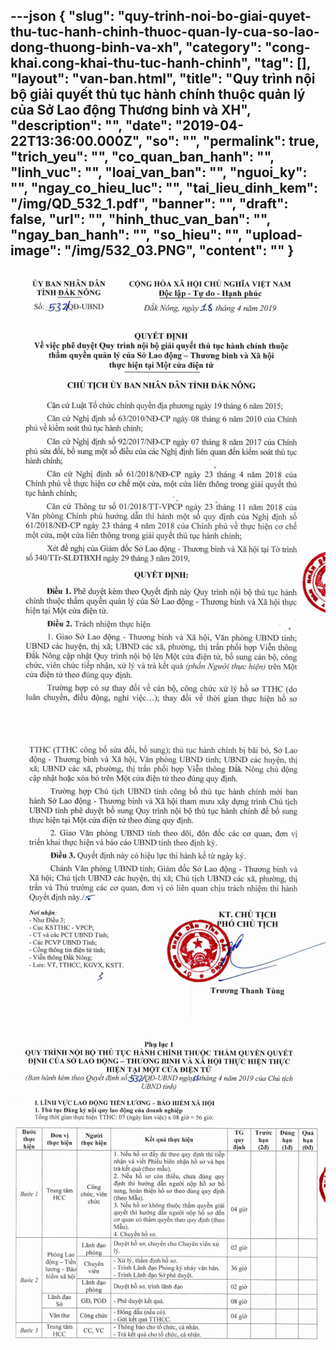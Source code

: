 ---json
{
    "slug": "quy-trinh-noi-bo-giai-quyet-thu-tuc-hanh-chinh-thuoc-quan-ly-cua-so-lao-dong-thuong-binh-va-xh",
    "category": "cong-khai.cong-khai-thu-tuc-hanh-chinh",
    "tag": [],
    "layout": "van-ban.html",
    "title": "Quy trình nội bộ giải quyết thủ tục hành chính thuộc quản lý của Sở Lao động Thương binh và XH",
    "description": "",
    "date": "2019-04-22T13:36:00.000Z",
    "so": "",
    "permalink": true,
    "trich_yeu": "",
    "co_quan_ban_hanh": "",
    "linh_vuc": "",
    "loai_van_ban": "",
    "nguoi_ky": "",
    "ngay_co_hieu_luc": "",
    "tai_lieu_dinh_kem": "/img/QD_532_1.pdf",
    "banner": "",
    "draft": false,
    "url": "",
    "hinh_thuc_van_ban": "",
    "ngay_ban_hanh": "",
    "so_hieu": "",
    "upload-image": "/img/532_03.PNG",
    "__content__": ""
}
---
<p><img alt="" src="/img/532_01.PNG" /></p>

<p><img alt="" src="/img/532_02.PNG" /></p>

<p><img alt="" src="/img/532_03.PNG" /></p>
